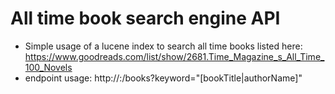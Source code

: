 # All time book search engine API

 - Simple usage of a lucene index to search all time books listed here: https://www.goodreads.com/list/show/2681.Time_Magazine_s_All_Time_100_Novels
 - endpoint usage: http://<server>:<port>/books?keyword="[bookTitle|authorName]"
